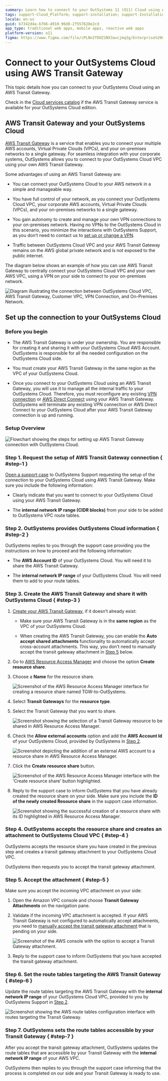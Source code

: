 ```yaml
---
summary: Learn how to connect to your OutSystems 11 (O11) Cloud using AWS Transit Gateway for simplified network management and control.
tags: support-Cloud_Platform; support-installation; support-Installation_Configuration; support-maintenance; TGW; support-devOps
locale: en-us
guid: b7342d4a-b766-4910-96d8-2f557628e2cd
app_type: traditional web apps, mobile apps, reactive web apps
platform-version: o11
figma: https://www.figma.com/file/cPLNnZfDOZ1NX3avcjmq3g/Enterprise%20Customers?node-id=618:32
---
```


# Connect to your OutSystems Cloud using AWS Transit Gateway

This topic details how you can connect to your OutSystems Cloud using an AWS Transit Gateway.

<div class="info" markdown="1">

Check in the [Cloud services catalog](https://success.outsystems.com/Support/Enterprise_Customers/OutSystems_Support/Cloud_services_catalog) if the AWS Transit Gateway service is available for your OutSystems Cloud edition.

</div>

## AWS Transit Gateway and your OutSystems Cloud

[AWS Transit Gateway](https://aws.amazon.com/transit-gateway/) is a service that enables you to connect your multiple AWS accounts, Virtual Private Clouds (VPCs), and your on-premises networks to a single gateway. For seamless integration with your corporate systems, OutSystems allows you to connect to your OutSystems Cloud VPC using your own AWS Transit Gateway.

Some advantages of using an AWS Transit Gateway are:

* You can connect your OutSystems Cloud to your AWS network in a simple and manageable way.

* You have full control of your network, as you connect your OutSystems Cloud VPC, your corporate AWS accounts, Virtual Private Clouds (VPCs), and your on-premises networks to a single gateway.

* You gain autonomy to create and manage your own VPN connections to your on-premises network. Having no VPNs to the OutSystems Cloud in this scenario, you minimize the interactions with OutSystems Support, as you don’t need to contact us to [set up or change a VPN](vpn/vpn-support.md).

* Traffic between OutSystems Cloud VPC and your AWS Transit Gateway remains on the AWS global private network and is not exposed to the public internet.

The diagram below shows an example of how you can use AWS Transit Gateway to centrally connect your OutSystems Cloud VPC and your own AWS VPC, using a VPN on your side to connect to your on-premises network.

![Diagram illustrating the connection between OutSystems Cloud VPC, AWS Transit Gateway, Customer VPC, VPN Connection, and On-Premises Network.](images/connect-tgw-diag.png "AWS Transit Gateway Connection Diagram")

## Set up the connection to your OutSystems Cloud

### Before you begin

* The AWS Transit Gateway is under your ownership. You are responsible for creating it and sharing it with your OutSystems Cloud AWS Account. OutSystems is responsible for all the needed configuration on the OutSystems Cloud side.

* You must create your AWS Transit Gateway in the same region as the VPC of your OutSystems Cloud.

* Once you connect to your OutSystems Cloud using an AWS Transit Gateway, you will use it to manage all the internal traffic to your OutSystems Cloud. Therefore, you must reconfigure any existing [VPN connection](vpn/vpn-support.md) or [AWS Direct Connect](aws-direct-connect-os-cloud.md) using your AWS Transit Gateway. OutSystems will terminate any existing VPN connection or AWS Direct Connect to your OutSystems Cloud after your AWS Transit Gateway connection is up and running.

### Setup Overview

![Flowchart showing the steps for setting up AWS Transit Gateway connection with OutSystems Cloud.](images/connect-tgw-setup-overview-diag.png "Setup Overview for AWS Transit Gateway Connection")

### Step 1. Request the setup of AWS Transit Gateway connection  { #step-1 }

[Open a support case](https://success.outsystems.com/Support/Enterprise_Customers/OutSystems_Support/02_How_to_Open_a_Support_Case) to OutSystems Support requesting the setup of the connection to your OutSystems Cloud using AWS Transit Gateway. Make sure you include the following information:

* Clearly indicate that you want to connect to your OutSystems Cloud using your AWS Transit Gateway.

* The **internal network IP range (CIDR blocks)** from your side to be added to OutSystems VPC route tables.

### Step 2. OutSystems provides OutSystems Cloud information { #step-2 }

OutSystems replies to you through the support case providing you the instructions on how to proceed and the following information:

* The **AWS Account ID** of your OutSystems Cloud. You will need it to share the AWS Transit Gateway.

* The **internal network IP range** of your OutSystems Cloud. You will need them to add to your route tables.

### Step 3. Create the AWS Transit Gateway and share it with OutSystems Cloud { #step-3 }

1. [Create your AWS Transit Gateway](https://docs.aws.amazon.com/vpc/latest/tgw/tgw-transit-gateways.html#create-tgw), if it doesn’t already exist:

    * Make sure your AWS Transit Gateway is in the **same region** as the VPC of your OutSystems Cloud.

    * When creating the AWS Transit Gateway, you can enable the **Auto accept shared attachments** functionality to automatically accept cross-account attachments. This way, you don’t need to manually accept the transit gateway attachment in [Step 5](#step-5) below.

1. Go to [AWS Resource Access Manager](https://aws.amazon.com/ram/) and choose the option **Create resource share**.

1. Choose a **Name** for the resource share.

    ![Screenshot of the AWS Resource Access Manager interface for creating a resource share named TGW-to-OutSystems.](images/connect-tgw-create-share-name-aws.png "AWS Resource Access Manager Create Resource Share Interface")

1. Select **Transit Gateways** for the **resource type**.

1. Select the Transit Gateway that you want to share.

    ![Screenshot showing the selection of a Transit Gateway resource to be shared in AWS Resource Access Manager.](images/connect-tgw-create-share-select-aws.png "Selecting Transit Gateway in AWS Resource Access Manager")

1. Check the **Allow external accounts** option and add the **AWS Account Id** of your OutSystems Cloud, provided by OutSystems in [Step 2](#step-2).

    ![Screenshot depicting the addition of an external AWS account to a resource share in AWS Resource Access Manager.](images/connect-tgw-create-share-add-account-aws.png "Adding External Account to AWS Resource Share")

1. Click the **Create resource share** button.

    ![Screenshot of the AWS Resource Access Manager interface with the 'Create resource share' button highlighted.](images/connect-tgw-create-share-ok-aws.png "Finalizing Resource Share Creation in AWS")

1. Reply to the support case to inform OutSystems that you have already created the resource share on your side. Make sure you include the **ID of the newly created Resource share** in the support case information.

    ![Screenshot showing the successful creation of a resource share with its ID highlighted in AWS Resource Access Manager.](images/connect-tgw-share-id-aws.png "Resource Share ID in AWS Resource Access Manager")

### Step 4. OutSystems accepts the resource share and creates an attachment to OutSystems Cloud VPC { #step-4 }

OutSystems accepts the resource share you have created in the previous step and creates a transit gateway attachment to your OutSystems Cloud VPC.

OutSystems then requests you to accept the transit gateway attachment.

### Step 5. Accept the attachment { #step-5 }

Make sure you accept the incoming VPC attachment on your side:

1. Open the Amazon VPC console and choose **Transit Gateway Attachments** on the navigation pane.

1. Validate if the incoming VPC attachment is accepted. If your AWS Transit Gateway is not configured to automatically accept attachments, you need to [manually accept the transit gateway attachment](https://docs.aws.amazon.com/vpc/latest/tgw/tgw-transit-gateways.html#tgw-accept-shared-attachment) that is pending on your side.

    ![Screenshot of the AWS console with the option to accept a Transit Gateway attachment.](images/connect-tgw-accept-attach-aws.png "Accepting Transit Gateway Attachment in AWS")

1. Reply to the support case to inform OutSystems that you have accepted the transit gateway attachment.

### Step 6. Set the route tables targeting the AWS Transit Gateway { #step-6 }

Update the route tables targeting the AWS Transit Gateway with the **internal network IP range** of your OutSystems Cloud VPC, provided to you by OutSystems Support in [Step 2](#step-2).

  ![Screenshot showing the AWS route tables configuration interface with routes targeting the Transit Gateway.](images/connect-tgw-route-tables-aws.png "AWS Route Tables Configuration for Transit Gateway")

### Step 7. OutSystems sets the route tables accessible by your Transit Gateway { #step-7 }

After you accept the transit gateway attachment, OutSystems updates the route tables that are accessible by your Transit Gateway with the **internal network IP range** of your AWS VPC.

OutSystems then replies to you through the support case informing that the process is completed on our side and your Transit Gateway is ready to use.
